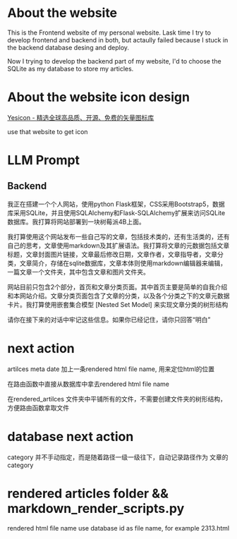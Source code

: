 # About the website

This is the Frontend website of my personal website. Lask time I try to develop frontend and backend in both, but actaully failed because I stuck in the backend database desing and deploy.

Now I trying to develop the backend part of my website, I'd to choose the SQLite as my database to store my articles.



# About the website icon design

[Yesicon - 精选全球高品质、开源、免费的矢量图标库](https://yesicon.app/?lang=zh-hans)

use that website to get icon



# LLM Prompt

## Backend

我正在搭建一个个人网站，使用python Flask框架，CSS采用Bootstrap5，数据库采用SQLite，并且使用SQLAlchemy和Flask-SQLAlchemy扩展来访问SQLite数据库。我打算将网站部署到一块树莓派4B上面。

我打算使用这个网站发布一些自己写的文章，包括技术类的，还有生活类的，还有自己的思考，文章使用markdown及其扩展语法。我打算将文章的元数据包括文章标题，文章封面图片链接，文章最后修改日期，文章作者，文章指导者，文章分类，文章简介，存储在sqlite数据库，文章本体则使用markdown编辑器来编辑，一篇文章一个文件夹，其中包含文章和图片文件夹。

网站目前只包含2个部分，首页和文章分类页面。其中首页主要是简单的自我介绍和本网站介绍。文章分类页面包含了文章的分类，以及各个分类之下的文章元数据卡片。我打算使用嵌套集合模型 [Nested Set Model] 来实现文章分类的树形结构

请你在接下来的对话中牢记这些信息。如果你已经记住，请你只回答“明白”

# next action

artilces meta date 加上一条rendered html file name, 用来定位html的位置

在路由函数中直接从数据库中拿去rendered html file name

在rendered_artilces 文件夹中平铺所有的文件，不需要创建文件夹的树形结构，方便路由函数拿取文件

# database next action

category 并不手动指定，而是随着路径一级一级往下，自动记录路径作为 文章的 category


# rendered articles folder && markdown_render_scripts.py

rendered html file name use database id as file name, for example 2313.html



